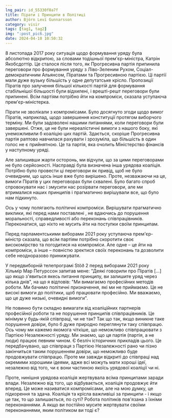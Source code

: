 ```yaml
---
lng_pair: id_55330f8a7f
title: Пірати і Принципи в Політиці
author: Björn Leví Gunnarsson
category: visir
tags: [tag1, tag2]
img: ":post_pic6.jpg"
date: 2024-04-10 10:50:32
---
```

8 листопада 2017 року ситуація щодо формування уряду була абсолютно відкритою, за словами тодішньої прем'єр-міністра, Катрін Якобсдоттір. Це сталося після того, як Прогресивна партія припинила переговори про формування уряду з Ліво-Зеленим Рухом, Соціал-демократичним Альянсом, Піратами та Прогресивною партією. Ці партії мали дуже вузьку більшість у одне депутатське крісло. Пропозиції Піратів про залучення більшої кількості партій для формування стабільнішої більшості були відхилені, і врешті-решт переговори були припинені. Всім партіям потрібно йти на компроміси, сказала уступаюча прем'єр-міністерка.

Пірати не зволікали з компромісами. Було досягнуто згоди щодо вимог Піратів, наприклад, щодо завершення конституції протягом виборчого терміну. Ми були задоволені нашими питаннями, коли переговори були завершені. Отже, це не були нереалістичні вимоги з нашого боку, які унеможливили б коаліцію цих партій. Здається, скоріше Прогресивна партія раптово навчилася рахувати і зрозуміла, що більшість в один голос не є прийнятною. Це та партія, яка очолить Міністерство фінансів у наступному уряді.

Але залишивши жарти осторонь, ми відчули, що за цими переговорами не було серйозності. Насправді була визначена інша урядова коаліція. Потрібно було провести ці переговори як привід, щоб не було очевидним, що щось інше вже було вирішено. Проте, незважаючи на це, вимоги Піратів у цих переговорах були схвалені. Було багато спроб спровокувати нас і змусити нас розірвати переговори, але ми втрималися наших принципів і прагматично вирішували все, що було нам підкинуто.

Ось у чому полягають політичні компроміси. Вирішувати прагматично виклики, які перед нами поставлені
, не вдаючись до порушення моральності, справедливості або переконань співпрацівників. Переконатися, що ніхто не мусить йти на поступки своїм принципам.

Перед парламентськими виборами 2021 року уступаюча прем'єр-міністр сказала, що всім партіям потрібно скоротити своє високомірство та погодитися на компроміси. Але одне – це йти на компроміси, а інше – повністю зректися своїх переконань та дозволити себе неодноразово принижувати.

У передвиборній телепрограмі Stöð 2 перед виборами 2021 року Хільмір Мар Петурссон запитав мене: "Деякі говорили про Піратів [...] що якщо з'явиться якесь питання принципу, ви залишите уряд через кілька днів", на що я відповів: "Ми вимагаємо професійних методів роботи. Ми бачимо політичні призначення, які ми не приймаємо. Це не високі вимоги до політики, щоб працювати професійно. Ми вважаємо, що це дуже низькі, очевидні вимоги".

Не повинно бути складно вимагати від коаліційних партнерів професійної роботи та не порушення принципів співпрацівників. Це мінімум у будь-якій співпраці, чи не так? Так що так, якщо виникне таке порушення довіри, було б дуже природно переглянути таку співпрацю. Ось чому ми кажемо якомога чіткіше, що неможливо співпрацювати з Партією Незалежності уряду. Ми знаємо, що ця партія (партія, а не люди) працює певним чином. Є безліч історичних прикладів цього. Це передбачувано, що співпраця з Партією Незалежності рано чи пізно закінчиться таким порушенням довіри, що неможливо буде продовжувати співпрацю. Проте ми завжди відкриті до співпраці над окремими хорошими ідеями, адже всі можуть мати хороші ідеї, незалежно від того, чи є вони частиною якоїсь урядової коаліції чи ні.

Проте, нинішня урядова коаліція жертвувала всіма принципами заради влади. Незалежно від того, що відбувається, коаліція продовжує йти вперед. Це може називатися компромісами, але на мою думку, це підкорення та здача. Коаліція та крісла важливіші за принципи - і якщо це так, то що залишається, по суті? Робота політиків пов'язана з їхніми переконаннями. А якщо ви постійно мусите жертвувати своїми переконаннями, яким політиком ви тоді є?
